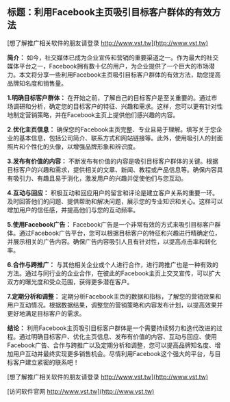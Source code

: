 ## **标题：利用Facebook主页吸引目标客户群体的有效方法**

[想了解推广相关软件的朋友请登录 http://www.vst.tw](http://www.vst.tw)

**简介：**
如今，社交媒体已成为企业宣传和营销的重要渠道之一。作为最大的社交媒体平台之一，Facebook拥有数十亿的用户，为企业提供了一个巨大的市场潜力。本文将分享一些利用Facebook主页吸引目标客户群体的有效方法，助您提高品牌知名度和销售量。

**1.明确目标客户群体：**
在开始之前，了解自己的目标客户是至关重要的。通过市场调研和分析，确定您的目标客户的特征、兴趣和需求。这样，您可以更有针对性地制定营销策略，并在Facebook主页上提供他们感兴趣的内容。

**2.优化主页信息：**
确保您的Facebook主页完整、专业且易于理解。填写关于您企业的基本信息，包括公司简介、联系方式和网站链接等。此外，使用吸引人的封面照片和个性化的头像，以增强品牌形象和辨识度。

**3.发布有价值的内容：**
不断发布有价值的内容是吸引目标客户群体的关键。根据目标客户的兴趣和需求，提供相关的文章、新闻、教程或产品信息等。确保内容具有吸引力、有趣且易于消化，激发用户的兴趣并促使他们与您互动。

**4.互动与回应：**
积极互动和回应用户的留言和评论是建立客户关系的重要一环。及时回答他们的问题、提供帮助和解决问题，展示您的专业知识和关心。这样可以增加用户的信任感，并提高他们与您的互动频率。

**5.使用Facebook广告：**
Facebook广告是一个非常有效的方式来吸引目标客户群体。通过Facebook广告平台，您可以根据目标客户的特征和兴趣进行精确定位，并展示相关的广告内容。确保广告内容吸引人且有针对性，以提高点击率和转化率。

**6.合作与跨推广：**
与其他相关企业或个人进行合作，进行跨推广也是一种有效的方法。通过与同行业的企业合作，在彼此的Facebook主页上交叉宣传，可以扩大双方的曝光度和受众范围，获得更多潜在客户。

**7.定期分析和调整：**
定期分析Facebook主页的数据和指标，了解您的营销效果和用户互动情况。根据数据结果，调整您的营销策略和内容发布计划，以提高效果并更好地满足目标客户的需求。

**结论：**
利用Facebook主页吸引目标客户群体是一个需要持续努力和迭代改进的过程。通过明确目标客户、优化主页信息、发布有价值的内容、互动与回应、使用Facebook广告、合作与跨推广以及定期分析和调整，您可以提高品牌知名度、增加用户互动并最终实现更多销售机会。尽情利用Facebook这个强大的平台，与目标客户建立紧密的联系吧！

[想了解推广相关软件的朋友请登录 http://www.vst.tw](http://www.vst.tw)


[访问软件官网 http://www.vst.tw](http://www.vst.tw)
